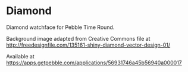 # Diamond

Diamond watchface for Pebble Time Round.

Background image adapted from Creative Commons file at http://freedesignfile.com/135161-shiny-diamond-vector-design-01/

Available at https://apps.getpebble.com/applications/56931746a45b56940a000017
